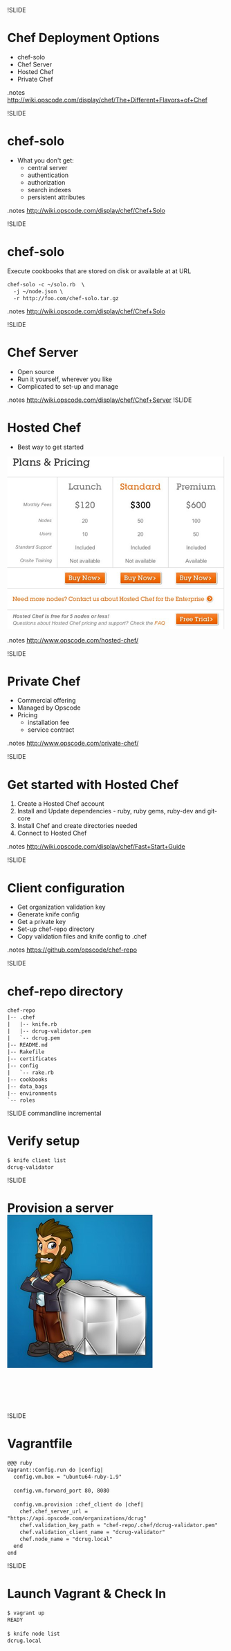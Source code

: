 !SLIDE
# Chef Deployment Options

* chef-solo
* Chef Server
* Hosted Chef
* Private Chef

.notes http://wiki.opscode.com/display/chef/The+Different+Flavors+of+Chef

!SLIDE
# chef-solo

* What you don't get: 
  * central server 
  * authentication
  * authorization
  * search indexes
  * persistent attributes 

.notes http://wiki.opscode.com/display/chef/Chef+Solo

!SLIDE
# chef-solo

Execute cookbooks that are stored on disk or available at at URL

    chef-solo -c ~/solo.rb  \
      -j ~/node.json \
      -r http://foo.com/chef-solo.tar.gz

.notes http://wiki.opscode.com/display/chef/Chef+Solo

!SLIDE
# Chef Server

* Open source
* Run it yourself, wherever you like
* Complicated to set-up and manage

.notes http://wiki.opscode.com/display/chef/Chef+Server
!SLIDE
# Hosted Chef

* Best way to get started

[![hosted_chef](../images/plans_pricing.jpg)](http://www.opscode.com/hosted-chef/)

.notes http://www.opscode.com/hosted-chef/

!SLIDE
# Private Chef

* Commercial offering
* Managed by Opscode
* Pricing
  * installation fee
  * service contract

.notes http://www.opscode.com/private-chef/

!SLIDE
# Get started with Hosted Chef

1. Create a Hosted Chef account
2. Install and Update dependencies - ruby, ruby gems, ruby-dev and git-core
3. Install Chef and create directories needed
4. Connect to Hosted Chef

.notes http://wiki.opscode.com/display/chef/Fast+Start+Guide

!SLIDE
# Client configuration

* Get organization validation key
* Generate knife config
* Get a private key
* Set-up chef-repo directory
* Copy validation files and knife config to .chef

.notes https://github.com/opscode/chef-repo

!SLIDE
# chef-repo directory

    chef-repo
    |-- .chef
    |   |-- knife.rb
    |   |-- dcrug-validator.pem
    |   `-- dcrug.pem
    |-- README.md
    |-- Rakefile
    |-- certificates
    |-- config
    |   `-- rake.rb
    |-- cookbooks
    |-- data_bags
    |-- environments
    `-- roles

!SLIDE commandline incremental
# Verify setup

    $ knife client list
    dcrug-validator 

!SLIDE 
# Provision a server

* knife ec2 server create
* knife rackspace server create
* Vagrant
 
<span style="align:right; position:relative; top:-85px;">[![vagrant](../images/vagrant.jpg)](http://vagrantup.com/)</span>

!SLIDE
# Vagrantfile

    @@@ ruby
    Vagrant::Config.run do |config|
      config.vm.box = "ubuntu64-ruby-1.9"

      config.vm.forward_port 80, 8080

      config.vm.provision :chef_client do |chef|
        chef.chef_server_url = "https://api.opscode.com/organizations/dcrug"
        chef.validation_key_path = "chef-repo/.chef/dcrug-validator.pem"
        chef.validation_client_name = "dcrug-validator"
        chef.node_name = "dcrug.local"
      end
    end

!SLIDE
# Launch Vagrant & Check In
    
    $ vagrant up
    READY

    $ knife node list
    dcrug.local 
